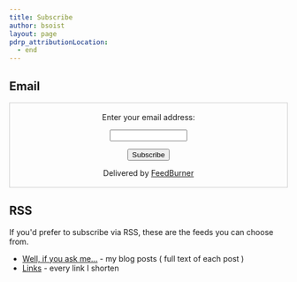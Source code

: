 ```yaml
---
title: Subscribe
author: bsoist
layout: page
pdrp_attributionLocation:
  - end
---
```

## Email

<form style="border:1px solid #ccc;padding:3px;text-align:center;" action="https://feedburner.google.com/fb/a/mailverify" method="post" target="popupwindow" onsubmit="window.open('https://feedburner.google.com/fb/a/mailverify?uri=WellIfYouAskMe', 'popupwindow', 'scrollbars=yes,width=550,height=520');return true"><p>Enter your email address:</p><p><input type="text" style="width:140px" name="email"/></p><input type="hidden" value="WellIfYouAskMe" name="uri"/><input type="hidden" name="loc" value="en_US"/><input type="submit" value="Subscribe" /><p>Delivered by <a href="https://feedburner.google.com" target="_blank">FeedBurner</a></p></form>

## RSS
If you'd prefer to subscribe via RSS, these are the feeds you can choose from.

  * [Well, if you ask me...][www] - my blog posts ( full text of each post )
  * [Links][links] - every link I shorten

[links]: http://feeds.feedburner.com/BsoistsLinkblogFeed
[www]: http://feed.bsoi.st

